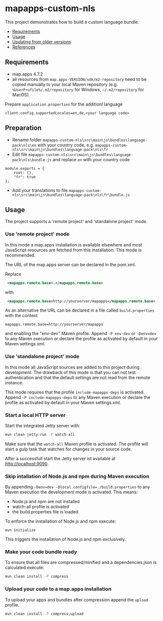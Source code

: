 # mapapps-custom-nls

This project demonstrates how to build a custom language bundle.

* [Requirements](https://github.com/conterra/mapapps-4-developers#requirements)
* [Usage](https://github.com/conterra/mapapps-4-developers#usage)
* [Updating from older versions](https://github.com/conterra/mapapps-4-developers#updating-from-older-versions)
* [References](https://github.com/conterra/mapapps-4-developers#references)

## Requirements

* map.apps 4.7.2
* all resources from `map.apps-VERSION/sdk/m2-repository` need to be copied manually to your local Maven repository (e.g. `%UserProfile%/.m2/repository` for Windows, `~/.m2/repository` for MacOS).

Prepare `application.properties` for the additionl language
```properties
client.config.supportedLocales=en,de,<your language code>
```

## Preparation
* Rename folder `mapapps-custom-nls\src\main\js\bundles\language-pack\nls\en` with your country code, e.g. `mapapps-custom-nls\src\main\js\bundles\language-pack\nls\fr`
* Edit file `mapapps-custom-nls\src\main\js\bundles\language-pack\nls\bundle.js` and replace `en` with your country code
``` 
module.exports = {
    root: {},
    "fr": true
};
```
* Add your translations to file `mapapps-custom-nls\src\main\js\bundles\language-pack\nls\fr\bundle.js`

## Usage

The project supports a 'remote project' and 'standalone project' mode.

### Use 'remote project' mode

In this mode a map.apps installation is available elsewhere and most JavaScript resources are fetched from this installation.
This mode is recommended.

The URL of the map.apps server can be declared in the pom.xml. 

Replace

```xml
 <mapapps.remote.base>.</mapapps.remote.base>
```

with

```xml
 <mapapps.remote.base>http://yourserver/mapapps</mapapps.remote.base>
```

As an alternative the URL can be declared in a file called `build.properties` with the content

```properties
mapapps.remote.base=http://yourserver/mapapps
```

and enabling the "env-dev" Maven profile.
Append `-P env-dev` or `-Denv=dev` to any Maven execution or declare the profile as activated by default in your Maven settings.xml.

### Use 'standalone project' mode

In this mode all JavaScript sources are added to this project during development.
The drawback of this mode is that you can not test authentication and that the default settings are not read from the remote instance.

This mode requires that the profile `include-mapapps-deps` is activated.
Append `-P include-mapapps-deps` to any Maven execution or declare the profile as activated by default in your Maven settings.xml.

### Start a local HTTP server

Start the integrated Jetty server with:

```sh
mvn clean jetty:run -P watch-all
```

Make sure that the `watch-all` Maven profile is activated.
The profile will start a gulp task that watches for changes in your source code.

After a successfull start the Jetty server ist available at [http://localhost:9090](http://localhost:9090).

### Skip intallation of Node.js and npm during Maven execution

By appending `-Denv=dev -Dlocal.configfile=./build.properties` to any Maven execution the development mode is activated.
This means:

* Node.js and npm are not installed
* watch-all profile is activated
* the build.properties file is loaded

To enforce the installation of Node.js and npm execute:

```
mvn initialize
```

This triggers the installation of Node.js and npm exclusively.

### Make your code bundle ready

To ensure that all files are compressed/minified and a dependencies.json is calculated execute:

```sh
mvn clean install -P compress
```

### Upload your code to a map.apps installation

To upload your apps and bundles after compression append the `upload` profile.

```sh
mvn clean install -P compress,upload
```
